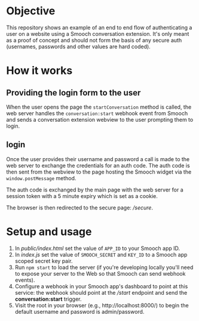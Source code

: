 # Objective

This repository shows an example of an end to end flow of authenticating a user on a website using a Smooch conversation extension. It's only meant as a proof of concept and should not form the basis of any secure auth (usernames, passwords and other values are hard coded).

# How it works

## Providing the login form to the user
When the user opens the page the `startConversation` method is called, the web server handles the `conversation:start` webhook event from Smooch and sends a conversation extension webview to the user prompting them to login.

## login
Once the user provides their username and password a call is made to the web server to exchange the credentials for an auth code. The auth code is then sent from the webview to the page hosting the Smooch widget via the `window.postMessage` method.

The auth code is exchanged by the main page with the web server for a session token with a 5 minute expiry which is set as a cookie.

The browser is then redirected to the secure page: _/secure_.

# Setup and usage

1. In _public/index.html_ set the value of `APP_ID` to your Smooch app ID.
2. In _index.js_ set the value of `SMOOCH_SECRET` and `KEY_ID` to a Smooch app scoped secret key pair.
3. Run `npm start` to load the server (if you're developing locally you'll need to expose your server to the Web so that Smooch can send webhook events).
4. Configure a webhook in your Smooch app's dashboard to point at this service: the webhook should point at the _/start_ endpoint and send the **conversation:start** trigger.
5. Visit the root in your browser (e.g., http://localhost:8000/) to begin the default username and password is admin/password.
